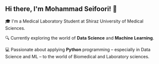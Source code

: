 ## Hi there, I'm Mohammad Seifoori! 👋

🎓 I'm a Medical Laboratory Student at Shiraz University of Medical Sciences.

🔍 Currently exploring the world of **Data Science** and **Machine Learning**.

💻 Passionate about applying **Python** programming – especially in Data Science and ML – to the world of Biomedical and Laboratory sciences.
